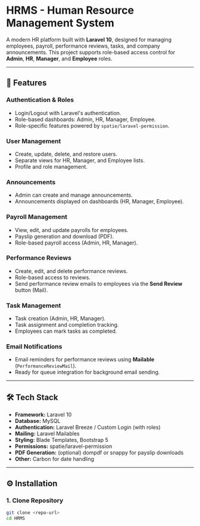 # HRMS - Human Resource Management System

A modern HR platform built with **Laravel 10**, designed for managing employees, payroll, performance reviews, tasks, and company announcements.
This project supports role-based access control for **Admin**, **HR**, **Manager**, and **Employee** roles.

---

## 🚀 Features

### Authentication & Roles

* Login/Logout with Laravel's authentication.
* Role-based dashboards: Admin, HR, Manager, Employee.
* Role-specific features powered by `spatie/laravel-permission`.

### User Management

* Create, update, delete, and restore users.
* Separate views for HR, Manager, and Employee lists.
* Profile and role management.

### Announcements

* Admin can create and manage announcements.
* Announcements displayed on dashboards (HR, Manager, Employee).

### Payroll Management

* View, edit, and update payrolls for employees.
* Payslip generation and download (PDF).
* Role-based payroll access (Admin, HR, Manager).

### Performance Reviews

* Create, edit, and delete performance reviews.
* Role-based access to reviews.
* Send performance review emails to employees via the **Send Review** button (Mail).

### Task Management

* Task creation (Admin, HR, Manager).
* Task assignment and completion tracking.
* Employees can mark tasks as completed.

### Email Notifications

* Email reminders for performance reviews using **Mailable** (`PerformanceReviewMail`).
* Ready for queue integration for background email sending.

---

## 🛠️ Tech Stack

* **Framework:** Laravel 10
* **Database:** MySQL
* **Authentication:** Laravel Breeze / Custom Login (with roles)
* **Mailing:** Laravel Mailables
* **Styling:** Blade Templates, Bootstrap 5
* **Permissions:** spatie/laravel-permission
* **PDF Generation:** (optional) dompdf or snappy for payslip downloads
* **Other:** Carbon for date handling

---

## ⚙️ Installation

### 1. Clone Repository

```bash
git clone <repo-url>
cd HRMS
```
